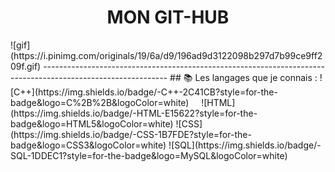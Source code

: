 
<div align="center"> <h1>MON GIT-HUB</h1></div>
![gif](https://i.pinimg.com/originals/19/6a/d9/196ad9d3122098b297d7b99ce9ff209f.gif)
-------------------------------------------------------------------------------------------------------------
## 📚 Les langages que je connais :
![C++](https://img.shields.io/badge/-C++-2C41CB?style=for-the-badge&logo=C%2B%2B&logoColor=white)
&nbsp; &nbsp; 
![HTML](https://img.shields.io/badge/-HTML-E15622?style=for-the-badge&logo=HTML5&logoColor=white)
![CSS](https://img.shields.io/badge/-CSS-1B7FDE?style=for-the-badge&logo=CSS3&logoColor=white)
![SQL](https://img.shields.io/badge/-SQL-1DDEC1?style=for-the-badge&logo=MySQL&logoColor=white)
&nbsp; &nbsp; 
<br><br>

